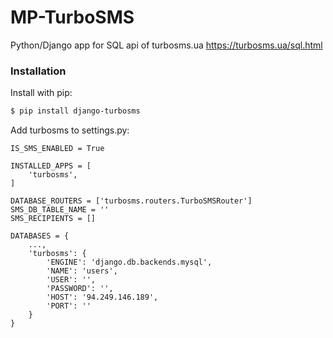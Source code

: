 # MP-TurboSMS

Python/Django app for SQL api of turbosms.ua https://turbosms.ua/sql.html

### Installation

Install with pip:

```sh
$ pip install django-turbosms
```

Add turbosms to settings.py:
```
IS_SMS_ENABLED = True

INSTALLED_APPS = [
    'turbosms',
]

DATABASE_ROUTERS = ['turbosms.routers.TurboSMSRouter']
SMS_DB_TABLE_NAME = ''
SMS_RECIPIENTS = []

DATABASES = {
    ...,
    'turbosms': {
        'ENGINE': 'django.db.backends.mysql',
        'NAME': 'users',
        'USER': '',
        'PASSWORD': '',
        'HOST': '94.249.146.189',
        'PORT': ''
    }
}
```

